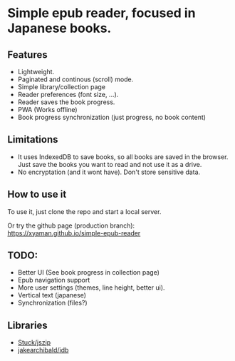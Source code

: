 # Simple epub reader, focused in Japanese books.

## Features
- Lightweight.
- Paginated and continous (scroll) mode.
- Simple library/collection page
- Reader preferences (font size, ...).
- Reader saves the book progress.
- PWA (Works offline)
- Book progress synchronization (just progress, no book content)

## Limitations

- It uses IndexedDB to save books, so all books are saved in the browser. Just 
save the books you want to read and not use it as a drive.
- No encryptation (and it wont have). Don't store sensitive data. 

## How to use it

To use it, just clone the repo and start a local server.

Or try the github page (production branch): https://xyaman.github.io/simple-epub-reader


## TODO:
- Better UI (See book progress in collection page)
- Epub navigation support
- More user settings (themes, line height, better ui).
- Vertical text (japanese)
- Synchronization (files?)


## Libraries
- [Stuck/jszip](https://github.com/Stuk/jszip)
- [jakearchibald/idb](https://github.com/jakearchibald/idb) 
